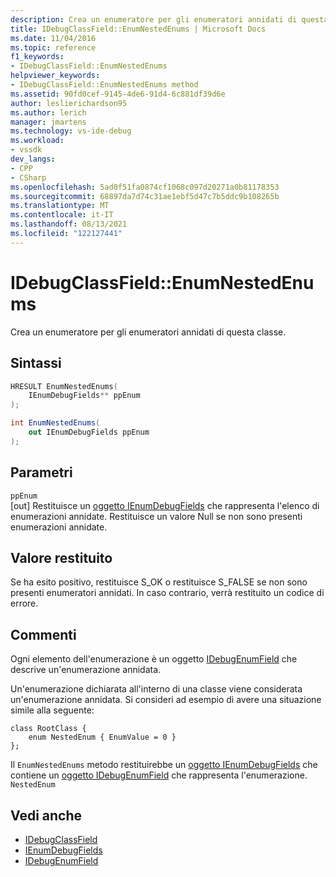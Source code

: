 ```yaml
---
description: Crea un enumeratore per gli enumeratori annidati di questa classe.
title: IDebugClassField::EnumNestedEnums | Microsoft Docs
ms.date: 11/04/2016
ms.topic: reference
f1_keywords:
- IDebugClassField::EnumNestedEnums
helpviewer_keywords:
- IDebugClassField::EnumNestedEnums method
ms.assetid: 90fd0cef-9145-4de6-91d4-6c881df39d6e
author: leslierichardson95
ms.author: lerich
manager: jmartens
ms.technology: vs-ide-debug
ms.workload:
- vssdk
dev_langs:
- CPP
- CSharp
ms.openlocfilehash: 5ad0f51fa0874cf1068c097d20271a0b81178353
ms.sourcegitcommit: 68897da7d74c31ae1ebf5d47c7b5ddc9b108265b
ms.translationtype: MT
ms.contentlocale: it-IT
ms.lasthandoff: 08/13/2021
ms.locfileid: "122127441"
---
```

# <a name="idebugclassfieldenumnestedenums"></a>IDebugClassField::EnumNestedEnums
Crea un enumeratore per gli enumeratori annidati di questa classe.

## <a name="syntax"></a>Sintassi

```cpp
HRESULT EnumNestedEnums(
    IEnumDebugFields** ppEnum
);
```

```csharp
int EnumNestedEnums(
    out IEnumDebugFields ppEnum
);
```

## <a name="parameters"></a>Parametri
`ppEnum`\
[out] Restituisce un [oggetto IEnumDebugFields](../../../extensibility/debugger/reference/ienumdebugfields.md) che rappresenta l'elenco di enumerazioni annidate. Restituisce un valore Null se non sono presenti enumerazioni annidate.

## <a name="return-value"></a>Valore restituito
Se ha esito positivo, restituisce S_OK o restituisce S_FALSE se non sono presenti enumeratori annidati. In caso contrario, verrà restituito un codice di errore.

## <a name="remarks"></a>Commenti
Ogni elemento dell'enumerazione è un oggetto [IDebugEnumField](../../../extensibility/debugger/reference/idebugenumfield.md) che descrive un'enumerazione annidata.

Un'enumerazione dichiarata all'interno di una classe viene considerata un'enumerazione annidata. Si consideri ad esempio di avere una situazione simile alla seguente:

```
class RootClass {
    enum NestedEnum { EnumValue = 0 }
};
```

Il `EnumNestedEnums` metodo restituirebbe un [oggetto IEnumDebugFields](../../../extensibility/debugger/reference/ienumdebugfields.md) che contiene un [oggetto IDebugEnumField](../../../extensibility/debugger/reference/idebugenumfield.md) che rappresenta l'enumerazione. `NestedEnum`

## <a name="see-also"></a>Vedi anche
- [IDebugClassField](../../../extensibility/debugger/reference/idebugclassfield.md)
- [IEnumDebugFields](../../../extensibility/debugger/reference/ienumdebugfields.md)
- [IDebugEnumField](../../../extensibility/debugger/reference/idebugenumfield.md)
